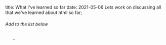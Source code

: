 title: What I've learned so far 
date: 2021-05-06
Lets work on discussing all that we've learned about html so far; 
###### Add to the list below
<ol>
  -   

</ol>
